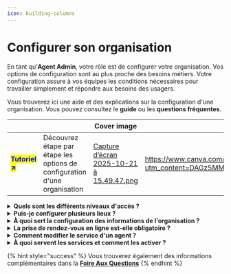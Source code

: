 ```yaml
---
icon: building-columns
---
```


# Configurer son organisation

En tant qu’**Agent Admin**, votre rôle est de configurer votre organisation. Vos options de configuration sont au plus proche des besoins métiers. Votre configuration assure à vos équipes les conditions nécessaires pour travailler simplement et répondre aux besoins des usagers.

Vous trouverez ici une aide et des explications sur la configuration d'une organisation. Vous pouvez consultez le **guide** ou les **questions fréquentes**.&#x20;

<table data-view="cards"><thead><tr><th></th><th></th><th data-hidden data-card-cover data-type="image">Cover image</th><th data-hidden data-card-target data-type="content-ref"></th></tr></thead><tbody><tr><td><h4><mark style="color:blue;">Tutoriel <strong>↗</strong></mark></h4></td><td>Découvrez étape par étape les options de configuration d'une organisation</td><td><a href="../.gitbook/assets/Capture d’écran 2025-10-21 à 15.49.47.png">Capture d’écran 2025-10-21 à 15.49.47.png</a></td><td><a href="https://www.canva.com/design/DAGz5MMraCA/tKSSSeonoaIX5HDmJZTsjA/view?utm_content=DAGz5MMraCA&#x26;utm_campaign=designshare&#x26;utm_medium=link2&#x26;utm_source=uniquelinks&#x26;utlId=h6bddb23c9b">https://www.canva.com/design/DAGz5MMraCA/tKSSSeonoaIX5HDmJZTsjA/view?utm_content=DAGz5MMraCA&#x26;utm_campaign=designshare&#x26;utm_medium=link2&#x26;utm_source=uniquelinks&#x26;utlId=h6bddb23c9b</a></td></tr></tbody></table>

<details>

<summary><strong>Quels sont les différents niveaux d'accès ?</strong> </summary>

Vous pouvez ouvrir des accès aux agents de votre administration. Les agents pourront alors disposer d'un compte RDV Service Public on se connectant via un email et un mot de passe ou en utilisant [ProConnect](https://www.proconnect.gouv.fr).&#x20;

Vous trouverez des options de configurations organisées en 2 étapes :&#x20;

***

#### Niveau de permissions

Lors de l’invitation d’un agent, vous devez définir son niveau de permission :&#x20;

**Basique**\
Ce niveau permet à l’agent de :

* Gérer ses propres plages d’ouverture, indisponibilités et rendez-vous ;
* Gérer les rendez-vous des agents appartenant au **même service**.

{% hint style="warning" %}
**L’agent basique n’a pas accès au menu&#x20;**_**Configuration**_**, et ne peut donc pas modifier les paramètres de l’organisation.**
{% endhint %}

**Administrateur**\
Ce niveau donne à l’agent des droits étendus :

* Accès à l’agenda **de tous les agents** de l’organisation, quel que soit leur service ;
* Possibilité de modifier les plages d’ouverture, les indisponibilités et les rendez-vous de tous les agents ;
*   Accès au menu _**Configuration**_, lui permettant de :

    * Inviter d'autres agents ;
    * Créer et modifier des motifs de rendez-vous ;
    * Ajouter des lieux de permanences;&#x20;
    * Modifier les informations de l'organisation.



**Intervenant** \
Le statut intervenant fonctionne différemment des deux précédents :

* Il **n’est pas lié à une adresse e-mail** ;
* Sa création génère un **agenda autonome**, que vous pouvez nommer librement ;
* Cet agenda est ensuite **géré par les autres agents** de l’organisation.

Ce statut est idéal pour des **partenaires externes** effectuant des permanences ponctuelles dans votre structure. Bien qu’ils ne possèdent pas de compte **RDV Service Public**, les rendez-vous peuvent tout de même être pris sur cet agenda intervenant.

***

#### **Services**

Après avoir défini le niveau de droit et renseigné l’adresse e-mail ou un nom, vous devez l’associer au service auquel il est rattaché. Rattacher un agent à un service, c'est lui donner accès aux motifs et aux agendas agents associés à ce service.&#x20;

{% hint style="success" %}
**Il est possible de rattacher un agent à plusieurs services**.
{% endhint %}

{% hint style="danger" %}
**Une fois cette étape validée, il ne sera plus possible de modifier les services associés à l’agent.**
{% endhint %}

Si un changement est nécessaire :

* Contactez l’**Administrateur d'Espace** de votre compte **RDV Service Public** ;
* Ou supprimez l’agent concerné, puis recommencez l’invitation avec les bons paramètres.

***

</details>

<details>

<summary><strong>Puis-je configurer plusieurs lieux ?</strong> </summary>

Les lieux permettent d'associer les disponiblités des plages d'ouvertures des agents à des adresses de rendez-vous.&#x20;

{% hint style="success" %}
**L'adresse du rendez-vous est communiquée dans chaque notification SMS et emails**
{% endhint %}

Vous pouvez créer **autant de lieux que nécessaire** pour votre organisation. Cette fonctionnalité vous permet d’ajouter des lieux **supplémentaires**, en plus du **lieu principal.**

Cela est particulièrement utile si :

* Vos agents sont en **itinérance** ;
* Vous disposez de **plusieurs points d’accueil** pour les usagers.

Une fois les lieux créés, les agents pourront **associer leurs plages d’ouverture** aux différents lieux configurés.

</details>

<details>

<summary><strong>À quoi sert la configuration des informations de l'organisation ?</strong> </summary>

Depuis le menu **Configuration**, les agents administrateurs peuvent accéder à la section **Informations de l’organisation** et y compléter plusieurs champs.

Une fois renseignées, ces informations seront **mises à disposition des usagers**, notamment en cas de :

* difficulté à annuler leur rendez-vous en autonomie,
* besoin d’informations complémentaires,
* demande de modification, etc.

Ces éléments seront ensuite visibles dans les **récapitulatifs de rendez-vous**, accessibles depuis les **notifications email ou SMS**, afin de faciliter la prise de contact si nécessaire.

</details>

<details>

<summary><strong>La prise de rendez-vous en ligne est-elle obligatoire ?</strong> </summary>

Vous gardez la main sur l'ouverture ou non de la prise de rendez-vous en ligne par vos usagers.&#x20;

{% hint style="success" %}
**Cette fonctionnalité est désactivée par défaut. Vous pouvez l'activer motif par motif.**&#x20;
{% endhint %}

Pour permettre la **prise de rendez-vous en ligne**, deux conditions doivent être remplies :

1. Avoir créé un ou plusieurs **motifs de rendez-vous en ligne** ;
2. **Associer ces motifs** à des **plages d’ouverture**.

Une fois ces conditions remplies, rendez-vous dans le **menu&#x20;**_**Configuration**_, onglet _**Réservation en ligne**._\
Vous y trouverez un **lien URL unique** : c’est par ce lien que les usagers pourront prendre rendez-vous avec votre organisation.

Vous pouvez diffuser cet URL sur :

* Votre **site internet** ;
* Vos communications par **e-mail** ;
* Tout autre support destiné à informer les usagers.



</details>

<details>

<summary><strong>Comment modifier le service d'un agent ?</strong> </summary>

Seul un agent admin d'espace peut modifier le service d'un agent. En effet, l'invitation est possible pour un agent admin. Mais la modification, pour sécuriser l'accès aux données des usagers, est restreinte au rôle agent admin d'espace. Votre référent agent admin d'espace pourra :alors &#x20;

* Accéder à son _**Espace Admin**_
* Cliquer sur _**agent**_ et sélectionner _**modifier**_
* Associer l'agent à un ou plusieurs services pour définir ses droits d'accès

</details>

<details>

<summary><strong>À quoi servent les services et comment les activer ?</strong> </summary>

Les **services** servent à organiser votre espace et vos organisations en sous-ensembles distincts, chacun avec ses propres **agents** et **motifs**. Concrètement, ils permettent :

* **le cloisonnement** : séparer les activités pour que chaque service ait ses propres règles, agents et motifs.
* **la visibilité** : donner à chaque agent une vue adaptée à son service, sans être noyé dans l’ensemble des motifs et informations de toute l'organisation.

{% hint style="warning" %}
Seul un agent admin d'espace peut activer les services. Il devra les configurer depuis son Espace Admin.&#x20;
{% endhint %}

***

Sans **services** activés :

* Tous les agents voient l’ensemble des motifs de rendez-vous.
* Par exemple, un agent de l’état civil pourrait avoir accès à des demandes liées à l’urbanisme ou à la petite enfance, ce qui peut générer de la confusion.

Avec **services** activés :

* Vous pouvez créer un **service État civil**, un **service Urbanisme**, un **service Petite enfance.**
* Chaque service dispose de ses propres **motifs** (par exemple : “Demande de carte d’identité” pour l’État civil, “Permis de construire” pour l’Urbanisme).
* Vous associez ensuite vos **agents** aux services concernés : les agents de l’État civil ne verront que les motifs qui leur sont liés, et ainsi de suite.

</details>

{% hint style="success" %}
Vous trouverez également des informations complémentaires dans la [**Foire Aux Questions**](faq.md)
{% endhint %}
